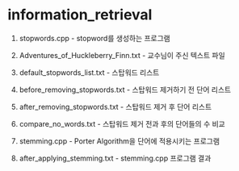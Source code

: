 # information_retrieval

1. stopwords.cpp - stopword를 생성하는 프로그램
2. Adventures_of_Huckleberry_Finn.txt - 교수님이 주신 텍스트 파일
3. default_stopwords_list.txt - 스탑워드 리스트
4. before_removing_stopwords.txt - 스탑워드 제거하기 전 단어 리스트
5. after_removing_stopwords.txt - 스탑워드 제거 후 단어 리스트
6. compare_no_words.txt - 스탑워드 제거 전과 후의 단어들의 수 비교

7. stemming.cpp - Porter Algorithm을 단어에 적용시키는 프로그램
8. after_applying_stemming.txt - stemming.cpp 프로그램 결과 

